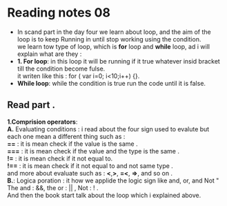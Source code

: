 # Reading notes 08
+ In scand part in the day four we learn about loop, and the aim of the loop is to keep Running in until stop working using the condition.<br>
we learn tow type of loop, which is **for** loop and **while** loop, ad i will explain what are they :<br>
+ **1. For loop**: in this loop it will be running if it true whatever insid bracket till the condition become fulse.<br>
it writen like this : for ( var i=0; i<10;i++) {}.<br>
+ **While loop**: while the condition is true run the code until it is false.<br>
## Read part . <br> 
**1.Comprision operators**: <br>
**A.** Evaluating conditions : i read about the four sign used to evalute but each one mean a different thing such as : <br>
**==** : it is  mean check if the value is the same . <br>
**===** :  it is mean check if the value and the type is the same .<br>
**!=** : it is mean check if it not equal to. <br>
**!==** : it is mean check if it not equal to and not same type .<br>
and more about evaluate such as : **<**,**>**, **=<**, **=>**, and so on .<br>
**B.**: Logica poration : it how we applide the logic sign like and, or, and Not "
The and : &&, the or :  || , Not : ! . <br>
And then the book start talk about the loop which i explained above.<br>




